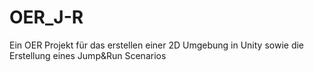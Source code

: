# OER_J-R
Ein OER Projekt für das erstellen einer 2D Umgebung in Unity sowie die Erstellung eines Jump&amp;Run Scenarios
